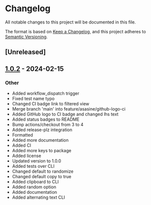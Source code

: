 # Changelog
All notable changes to this project will be documented in this file.

The format is based on [Keep a Changelog](https://keepachangelog.com/en/1.0.0/),
and this project adheres to [Semantic Versioning](https://semver.org/spec/v2.0.0.html).

## [Unreleased]

## [1.0.2](https://github.com/asasine/spongebob/compare/v1.0.1...v1.0.2) - 2024-02-15

### Other
- Added workflow_dispatch trigger
- Fixed test name typo
- Changed CI badge link to filtered view
- Merge branch 'main' into feature/asasine/github-logo-ci
- Added GitHub logo to CI badge and changed lhs text
- Added status badges to README
- Bump actions/checkout from 3 to 4
- Added release-plz integration
- Formatted
- Added more documentation
- Added CI
- Added more keys to package
- Added license
- Updated version to 1.0.0
- Added tests over CLI
- Changed default to randomize
- Changed default copy to true
- Added clipboard to CLI
- Added random option
- Added documentation
- Added alternating text CLI
